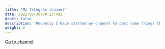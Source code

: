 ```yaml
---
title: "My Telegram channel"
date: 2022-08-30T00:23:49Z
draft: false
description: "Recently I have started my channel to post some things that were in my Zettelkasten about statistics, probability, tech, programming etc. Give it a shot!"
weight: 2
---
```


[Go to channel](https://t.me/lies_damned_lies)
